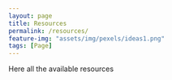 ```yaml
---
layout: page
title: Resources
permalink: /resources/
feature-img: "assets/img/pexels/ideas1.png"
tags: [Page]
---
```


Here all the available resources 
